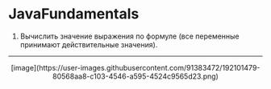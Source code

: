 # JavaFundamentals
1. Вычислить значение выражения по формуле (все переменные принимают действительные значения).
----------------------------------------------------------------------------------------------
<p align="center">
  [image](https://user-images.githubusercontent.com/91383472/192101479-80568aa8-c103-4546-a595-4524c9565d23.png)
</p>
